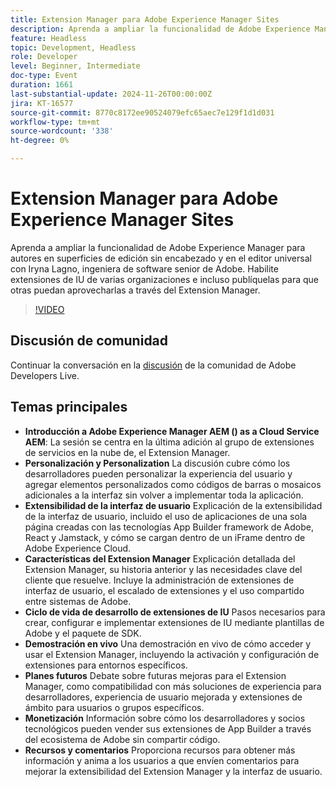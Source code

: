 ```yaml
---
title: Extension Manager para Adobe Experience Manager Sites
description: Aprenda a ampliar la funcionalidad de Adobe Experience Manager con el Extension Manager, lo que permite extensiones y personalizaciones de IU entre organizaciones sin volver a implementar toda la aplicación, como ha demostrado Iryna Lagno, ingeniera de software senior de Adobe.
feature: Headless
topic: Development, Headless
role: Developer
level: Beginner, Intermediate
doc-type: Event
duration: 1661
last-substantial-update: 2024-11-26T00:00:00Z
jira: KT-16577
source-git-commit: 8770c8172ee90524079efc65aec7e129f1d1d031
workflow-type: tm+mt
source-wordcount: '338'
ht-degree: 0%

---
```



# Extension Manager para Adobe Experience Manager Sites

Aprenda a ampliar la funcionalidad de Adobe Experience Manager para autores en superficies de edición sin encabezado y en el editor universal con Iryna Lagno, ingeniera de software senior de Adobe. Habilite extensiones de IU de varias organizaciones e incluso publíquelas para que otras puedan aprovecharlas a través del Extension Manager.

>[!VIDEO](https://video.tv.adobe.com/v/3440431/?learn=on&enablevpops&captions=spa)

## Discusión de comunidad

Continuar la conversación en la [discusión](https://adobe.ly/48N59Uj) de la comunidad de Adobe Developers Live.

## Temas principales

* **Introducción a Adobe Experience Manager AEM () as a Cloud Service AEM**: La sesión se centra en la última adición al grupo de extensiones de servicios en la nube de, el Extension Manager.
* **Personalización y Personalization** La discusión cubre cómo los desarrolladores pueden personalizar la experiencia del usuario y agregar elementos personalizados como códigos de barras o mosaicos adicionales a la interfaz sin volver a implementar toda la aplicación.
* **Extensibilidad de la interfaz de usuario** Explicación de la extensibilidad de la interfaz de usuario, incluido el uso de aplicaciones de una sola página creadas con las tecnologías App Builder framework de Adobe, React y Jamstack, y cómo se cargan dentro de un iFrame dentro de Adobe Experience Cloud.
* **Características del Extension Manager** Explicación detallada del Extension Manager, su historia anterior y las necesidades clave del cliente que resuelve. Incluye la administración de extensiones de interfaz de usuario, el escalado de extensiones y el uso compartido entre sistemas de Adobe.
* **Ciclo de vida de desarrollo de extensiones de IU** Pasos necesarios para crear, configurar e implementar extensiones de IU mediante plantillas de Adobe y el paquete de SDK.
* **Demostración en vivo** Una demostración en vivo de cómo acceder y usar el Extension Manager, incluyendo la activación y configuración de extensiones para entornos específicos.
* **Planes futuros** Debate sobre futuras mejoras para el Extension Manager, como compatibilidad con más soluciones de experiencia para desarrolladores, experiencia de usuario mejorada y extensiones de ámbito para usuarios o grupos específicos.
* **Monetización** Información sobre cómo los desarrolladores y socios tecnológicos pueden vender sus extensiones de App Builder a través del ecosistema de Adobe sin compartir código.
* **Recursos y comentarios** Proporciona recursos para obtener más información y anima a los usuarios a que envíen comentarios para mejorar la extensibilidad del Extension Manager y la interfaz de usuario.